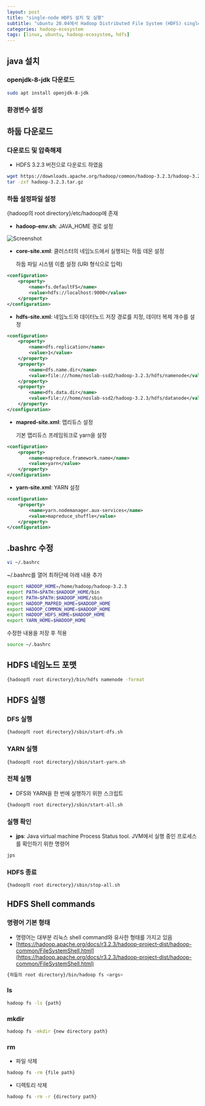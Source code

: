 ```yaml
---
layout: post
title: "single-node HDFS 설치 및 실행"
subtitle: "ubuntu 20.04에서 Hadoop Distributed File System (HDFS) single node로 설치 및 실행하기"
categories: hadoop-ecosystem
tags: [linux, ubuntu, hadoop-ecosystem, hdfs]
---
```


## java 설치

### openjdk-8-jdk 다운로드

```bash
sudo apt install openjdk-8-jdk
```

### 환경변수 설정

## 하둡 다운로드

### 다운로드 및 압축해제
- HDFS 3.2.3 버전으로 다운로드 하였음

```bash
wget https://downloads.apache.org/hadoop/common/hadoop-3.2.3/hadoop-3.2.3.tar.gz
tar -zxf hadoop-3.2.3.tar.gz
```

### 하둡 설정파일 설정

{hadoop의 root directory}/etc/hadoop에 존재

- **hadoop-env.sh**: JAVA_HOME 경로 설정

![Screenshot](https://user-images.githubusercontent.com/57282971/182780118-14038a90-0222-4bc2-8ee0-9c81a8bd71dc.png)

- **core-site.xml**: 클러스터의 네임노드에서 실행되는 하둡 데몬 설정
    
    하둡 파일 시스템 이름 설정 (URI 형식으로 입력)
    

```xml
<configuration>
	<property>
		<name>fs.defaultFS</name>
		<value>hdfs://localhost:9000</value>
	</property>
</configuration>
```

- **hdfs-site.xml**: 네임노드와 데이터노드 저장 경로를 지정, 데이터 복제 개수를 설정

```xml
<configuration>
	<property>
		<name>dfs.replication</name>
		<value>1</value>
	</property>
	<property>
		<name>dfs.name.dir</name>
		<value>file:///home/noslab-ssd2/hadoop-3.2.3/hdfs/namenode</value>
	</property>
	<property>
		<name>dfs.data.dir</name>
		<value>file:///home/noslab-ssd2/hadoop-3.2.3/hdfs/datanode</value>
	</property>
</configuration>
```

- **mapred-site.xml**: 맵리듀스 설정
    
    기본 맵리듀스 프레임워크로 yarn을 설정
    

```xml
<configuration>
	<property>
		<name>mapreduce.framework.name</name>
		<value>yarn</value>
	</property>
</configuration>
```

- **yarn-site.xml**: YARN 설정

```xml
<configuration>
	<property>
		<name>yarn.nodemanager.aux-services</name>
		<value>mapreduce_shuffle</value>
	</property>
</configuration>
```

## .bashrc 수정

```bash
vi ~/.bashrc
```

~/.bashrc를 열어 최하단에 아래 내용 추가

```bash
export HADOOP_HOME=/home/hadoop/hadoop-3.2.3
export PATH=$PATH:$HADOOP_HOME/bin
export PATH=$PATH:$HADOOP_HOME/sbin
export HADOOP_MAPRED_HOME=$HADOOP_HOME
export HADOOP_COMMON_HOME=$HADOOP_HOME
export HADOOP_HDFS_HOME=$HADOOP_HOME
export YARN_HOME=$HADOOP_HOME
```

수정한 내용을 저장 후 적용

```bash
source ~/.bashrc
```

## HDFS 네임노드 포맷

```bash
{hadoop의 root directory}/bin/hdfs namenode -format
```

## HDFS 실행

### DFS 실행

```bash
{hadoop의 root directory}/sbin/start-dfs.sh
```

### YARN 실행

```bash
{hadoop의 root directory}/sbin/start-yarn.sh
```

### 전체 실행

- DFS와 YARN을 한 번에 실행하기 위한 스크립트

```bash
{hadoop의 root directory}/sbin/start-all.sh
```

### 실행 확인

- **jps**: Java virtual machine Process Status tool. JVM에서 실행 중인 프로세스를 확인하기 위한 명령어

```bash
jps
```

### HDFS 종료

```bash
{hadoop의 root directory}/sbin/stop-all.sh
```

## HDFS Shell commands

### 명령어 기본 형태

- 명령어는 대부분 리눅스 shell command와 유사한 형태를 가지고 있음
- [https://hadoop.apache.org/docs/r3.2.3/hadoop-project-dist/hadoop-common/FileSystemShell.html](https://hadoop.apache.org/docs/r3.2.3/hadoop-project-dist/hadoop-common/FileSystemShell.html)

```bash
{하둡의 root directory}/bin/hadoop fs <args>
```

### ls

```bash
hadoop fs -ls {path}
```

### mkdir

```bash
hadoop fs -mkdir {new directory path}
```

### rm

- 파일 삭제

```bash
hadoop fs -rm {file path}
```

- 디렉토리 삭제

```bash
hadoop fs -rm -r {directory path}
```
